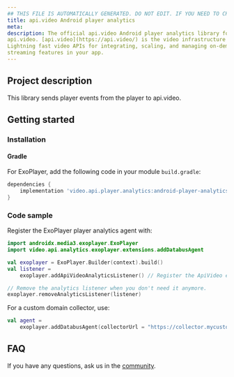 ```yaml
---
## THIS FILE IS AUTOMATICALLY GENERATED. DO NOT EDIT. IF YOU NEED TO CHANGE THIS FILE,  CREATE A PR IN THE SOURCE REPOSITORY.
title: api.video Android player analytics
meta:
description: The official api.video Android player analytics library for
api.video. [api.video](https://api.video/) is the video infrastructure for product builders.
Lightning fast video APIs for integrating, scaling, and managing on-demand & low latency live
streaming features in your app.
---
```



## Project description

This library sends player events from the player to api.video.

## Getting started

### Installation

#### Gradle

For ExoPlayer, add the following code in your module `build.gradle`:

```groovy
dependencies {
    implementation 'video.api.player.analytics:android-player-analytics-exoplayer:3.0.0'
}
```

### Code sample

Register the ExoPlayer player analytics agent with:

```kotlin
import androidx.media3.exoplayer.ExoPlayer
import video.api.analytics.exoplayer.extensions.addDatabusAgent

val exoplayer = ExoPlayer.Builder(context).build()
val listener =
    exoplayer.addApiVideoAnalyticsListener() // Register the ApiVideo exoplayer analytics listener so it sends player events to api.video.

// Remove the analytics listener when you don't need it anymore.
exoplayer.removeAnalyticsListener(listener)
```

For a custom domain collector, use:

```kotlin
val agent =
    exoplayer.addDatabusAgent(collectorUrl = "https://collector.mycustomdomain.com") // Register the Databus agent so it sends player events to api.video.
```

## FAQ

If you have any questions, ask us in the [community](https://community.api.video).
